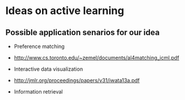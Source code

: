 # Ideas on active learning

## Possible application senarios for our idea

* Preference matching
 * http://www.cs.toronto.edu/~zemel/documents/al4matching_icml.pdf

* Interactive data visualization
 * http://jmlr.org/proceedings/papers/v31/iwata13a.pdf

* Information retrieval
